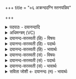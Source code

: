 +++
title = "०६ अक्रन्ददग्नि स्तनयन्निव"

+++
<details><summary>पदपाठः - दयानन्दादि</summary>

अक्र॑न्दत्। अ॒ग्निः। स्त॒नय॑न्नि॒वेति॑ स्त॒नय॑न्ऽइव। द्यौः। क्षामा॑। रेरि॑हत्। वी॒रुधः॑। सम॒ञ्जन्निति॑ सम्ऽअ॒ञ्जन्। स॒द्यः। ज॒ज्ञा॒नः। वि। हि। ई॒म्। इ॒द्धः। अख्य॑त्। आ। रोद॑सीऽइति॒ रोद॑सी। भा॒नुना॑। भा॒ति॒। अ॒न्तरित्य॒न्तः। ६।
</details>

<details><summary>अधिमन्त्रम् (VC)</summary>

- अग्निर्देवता
- वत्सप्रीर्ऋषिः
- निचृदार्षी त्रिष्टुप्
- धैवतः
</details>

<details><summary>दयानन्द-सरस्वती (हि) - विषयः</summary>

फिर भी वही विषय अगले मन्त्र में कहा है ॥
</details>

<details><summary>दयानन्द-सरस्वती (हि) - पदार्थः</summary>

पदार्थान्वयभाषाः -  हे मनुष्यो ! जो सभापति (सद्यः) एक दिन में (जज्ञानः) प्रसिद्ध हुआ (द्यौः) सूर्यप्रकाश रूप (अग्निः) विद्युत् अग्नि के समान (स्तनयन्निव) शब्द करता हुआ शत्रुओं को (अक्रन्दत्) प्राप्त होता है, जैसे (क्षामा) पृथिवी (वीरुधः) वृक्षों को फल-फूलों से युक्त करती है, वैसे प्रजाओं के लिये सुखों को (रेरिहत्) अच्छे-बुरे कर्मों का शीघ्र फल देता है, जैसे सूर्य (इद्धः) प्रदीप्त और (समञ्जन्) सम्यक् पदार्थों को प्रकाशित करता हुआ (रोदसी) आकाश और पृथिवी को (व्यख्यत्) प्रसिद्ध करता और (भानुना) अपनी दीप्ति के साथ (अन्तः) सब लोकों के बीच (आभाति) प्रकाशित होता है, वैसे जो सभापति शुभ गुण-कर्मों से प्रकाशित हो, उसको तुम लोग राजकार्य्यों में संयुक्त करो ॥६ ॥
</details>

<details><summary>दयानन्द-सरस्वती (हि) - भावार्थः</summary>

भावार्थभाषाः -  इस मन्त्र में उपमा और वाचकलुप्तोपमालङ्कार हैं। हे मनुष्यो ! जैसे सूर्य सब लोकों के बीच में स्थित हुआ सबको प्रकाशित और आकर्षण करता है, और जैसे पृथिवी बहुत फलों को देती है, वैसे ही मनुष्य को राज्य के कार्यों में अच्छे प्रकार से उपयुक्त करो ॥६ ॥
</details>

<details><summary>दयानन्द-सरस्वती (सं) - विषयः</summary>

पुनस्तमेव विषयमाह ॥
</details>

<details><summary>दयानन्द-सरस्वती (सं) - पदार्थः</summary>

पदार्थान्वयभाषाः -  हे मनुष्याः ! यः सभेशः सद्यो जज्ञानो द्यौरग्निः स्तनयन्निवारीनाक्रन्दद्, यथा क्षामा वीरुधस्तथा प्रजाभ्यः सुखानि रेरिहत्, यथा सवितेद्धः समञ्जन् रोदसी व्यख्यद् भानुनाऽन्तराभाति, तथा यः शुभगुणकर्मस्वभावैः प्रकाशते, तं हि राजकर्मसु प्रयुङ्ध्वम् ॥६ ॥
</details>

<details><summary>दयानन्द-सरस्वती (सं) - भावार्थः</summary>

भावार्थभाषाः -  अत्रोपमावाचकलुप्तोपमालङ्कारौ। हे मनुष्याः ! यथा सूर्यः सर्वलोकमध्यस्थः सर्वान् प्रकाश्याकर्षति, यथा पृथिवी बहुफलदा वर्त्तते, तथाभूतः पुरुषः राज्यकार्येषु सम्यगुपयोक्तव्यः ॥६ ॥
</details>

<details><summary>सविता जोशी ← दयानन्दः (म) - भावार्थः</summary>

भावार्थभाषाः -  या मंत्रात उपमा व वाचकलुप्तोपमालंकार आहेत. हे माणसांनो ! जसा सूर्य सर्व ग्रहगोलांमध्ये स्थित राहून सर्वांना प्रकाशित व आकर्षित करतो व जशी पृथ्वी पुष्कळ फळे देते, तसेच राजालाही राज्याच्या कार्यामध्ये उद्युक्त करा.
</details>